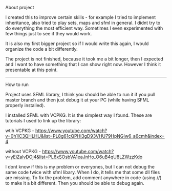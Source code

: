 About project

I created this to improve certain skills - for example I tried to implement inheritance, also tried to play sets, maps and sfml in general. I didnt try to do everything the most efficient way. Sometimes I even experimented with few things just to see if they would work. 

It is also my first bigger project so if I would write this again, I would organize the code a bit differently. 

The project is not finished, because it took me a bit longer, then I expected and I want to have something that I can show right now. However I think it presentable at this point.

---------------------------------------------------------------------------

How to run

Project uses SFML library, I think you should be able to run it if you pull master branch and then just debug it at your PC (while having SFML properly installed).

I installed SFML with VCPKG. It is the simplest way I found. 
These are tutorials I used to link up the library:

  wtih VCPKG - https://www.youtube.com/watch?v=0h1lC3QHLHU&list=PL8g61cQPHi3gD93VHU79HpNGIw6_a6cmh&index=4
  
  without VCPKG - https://www.youtube.com/watch?v=yEiZalvDOj4&list=PL6xSOsbVA1eaJnHo_O6uB4qU8LZWzzKdo

I dont know if this is my problem or everyones, but I can not debug the same code twice with sfml libary. When I do, it tells me that some dll files are missing. To fix the problem, add comment anywhere in code (using //) to make it a bit different. Then you should be able to debug again.

